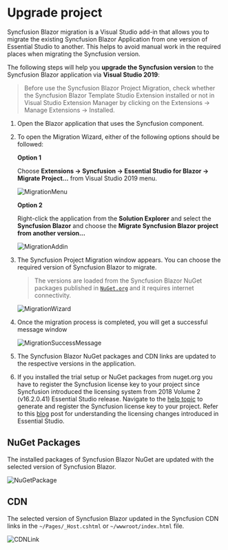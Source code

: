 # Upgrade project

Syncfusion Blazor migration is a Visual Studio add-in that allows you to migrate the existing Syncfusion Blazor Application from one version of Essential Studio to another. This helps to avoid manual work in the required places when migrating the Syncfusion version.

The following steps will help you **upgrade the Syncfusion version** to the Syncfusion Blazor application via **Visual Studio 2019**:

> Before use the Syncfusion Blazor Project Migration, check whether the Syncfusion Blazor Template Studio Extension installed or not in Visual Studio Extension Manager by clicking on the Extensions -> Manage Extensions -> Installed.

1. Open the Blazor application that uses the Syncfusion component.

2. To open the Migration Wizard, either of the following options should be followed:

    **Option 1**

    Choose **Extensions -> Syncfusion -> Essential Studio for Blazor -> Migrate Project…** from Visual Studio 2019 menu.

    ![MigrationMenu](../images/MigrationMenu.PNG)

    **Option 2**

    Right-click the application from the **Solution Explorer** and select the **Syncfusion Blazor** and choose the **Migrate Syncfusion Blazor project from another version...**

    ![MigrationAddin](../images/MigrationAddin.png)

3. The Syncfusion Project Migration window appears. You can choose the required version of Syncfusion Blazor to migrate.

    > The versions are loaded from the Syncfusion Blazor NuGet packages published in [`NuGet.org`](https://www.nuget.org/) and it requires internet connectivity.

    ![MigrationWizard](../images/MigrationWizard.PNG)

4. Once the migration process is completed, you will get a successful message window

    ![MigrationSuccessMessage](../images/MigrationSuccessMessage.PNG)

5. The Syncfusion Blazor NuGet packages and CDN links are updated to the respective versions in the application.

6. If you installed the trial setup or NuGet packages from nuget.org you have to register the Syncfusion license key to your project since Syncfusion introduced the licensing system from 2018 Volume 2 (v16.2.0.41) Essential Studio release. Navigate to the [help topic](https://help.syncfusion.com/common/essential-studio/licensing/license-key#how-to-generate-syncfusion-license-key) to generate and register the Syncfusion license key to your project. Refer to this [blog](https://blog.syncfusion.com/post/Whats-New-in-2018-Volume-2-Licensing-Changes-in-the-1620x-Version-of-Essential-Studio.aspx?_ga=2.11237684.1233358434.1587355730-230058891.1567654773) post for understanding the licensing changes introduced in Essential Studio.

## NuGet Packages

The installed packages of Syncfusion Blazor NuGet are updated with the selected version of Syncfusion Blazor.

![NuGetPackage](../images/NuGetPackage.png)

## CDN

The selected version of Syncfusion Blazor updated in the Syncfusion CDN links in the `~/Pages/_Host.cshtml` or `~/wwwroot/index.html` file.

![CDNLink](../images/CDNLink.png)